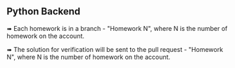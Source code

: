 ## Python Backend

➠ Each homework is in a branch - "Homework N", where N is the number of homework on the account.

➠ The solution for verification will be sent to the pull request - "Homework N", where N is the number of homework on the account.